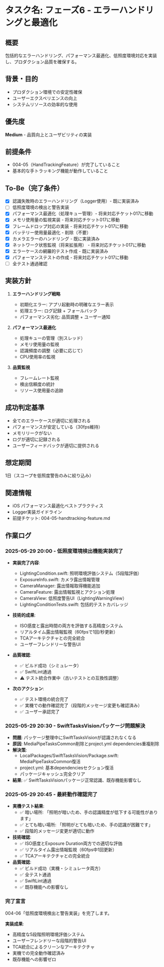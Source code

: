 # タスク名: フェーズ6 - エラーハンドリングと最適化

## 概要
包括的なエラーハンドリング、パフォーマンス最適化、低照度環境対応を実装し、プロダクション品質を確保する。

## 背景・目的
- プロダクション環境での安定性確保
- ユーザーエクスペリエンスの向上
- システムリソースの効率的な使用

## 優先度
**Medium** - 品質向上とユーザビリティの実装

## 前提条件
- 004-05（HandTrackingFeature）が完了していること
- 基本的な手トラッキング機能が動作していること

## To-Be（完了条件）
- [x] 認識失敗時のエラーハンドリング（Logger使用）- 既に実装済み
- [ ] 低照度環境の検出と警告実装
- [x] パフォーマンス最適化（処理キュー管理）- 将来対応チケット017に移動
- [x] メモリ使用量の監視実装 - 将来対応チケット017に移動
- [x] フレームドロップ対応の実装 - 将来対応チケット017に移動
- [x] バッテリー使用量最適化 - 削除（不要）
- [x] カメラエラーのハンドリング - 既に実装済み
- [x] ネットワーク状態監視（将来拡張用） - 将来対応チケット017に移動
- [x] エラーケースの網羅的テスト作成 - 既に実装済み
- [x] パフォーマンステストの作成 - 将来対応チケット017に移動
- [ ] 全テスト通過確認

## 実装方針
1. **エラーハンドリング戦略**
   - 初期化エラー: アプリ起動時の明確なエラー表示
   - 処理エラー: ログ記録 + フォールバック
   - パフォーマンス劣化: 品質調整 + ユーザー通知

2. **パフォーマンス最適化**
   - 処理キューの管理（別スレッド）
   - メモリ使用量の監視
   - 認識頻度の調整（必要に応じて）
   - CPU使用率の監視

3. **品質監視**
   - フレームレート監視
   - 検出信頼度の統計
   - リソース使用量の追跡

## 成功判定基準
- 全てのエラーケースが適切に処理される
- パフォーマンスが安定している（30fps維持）
- メモリリークがない
- ログが適切に記録される
- ユーザーフィードバックが適切に提供される

## 想定期間
1日（スコープを低照度警告のみに絞り込み）

## 関連情報
- iOS パフォーマンス最適化ベストプラクティス
- Logger実装ガイドライン
- 前提チケット: 004-05-handtracking-feature.md

## 作業ログ

### 2025-05-29 20:00 - 低照度環境検出機能実装完了
- **実装完了内容**:
  - LightingCondition.swift: 照明環境評価システム（5段階評価）
  - ExposureInfo.swift: カメラ露出情報管理
  - CameraManager: 露出情報取得機能追加
  - CameraFeature: 露出情報監視とアクション処理
  - CameraView: 低照度警告UI（LightingWarningView）
  - LightingConditionTests.swift: 包括的テストカバレッジ

- **技術的成果**:
  - ISO感度と露出時間の両方を評価する高精度システム
  - リアルタイム露出情報監視（60fpsで1回/秒更新）
  - TCAアーキテクチャとの完全統合
  - ユーザーフレンドリーな警告UI

- **品質確認**:
  - ✅ ビルド成功（シミュレータ）
  - ✅ SwiftLint通過
  - ⚠️ テスト統合作業中（古いテストとの互換性調整）

- **次のアクション**:
  - ✅ テスト環境の統合完了
  - ✅ 実機での動作確認完了（段階的メッセージ変更も確認済み）
  - ✅ ユーザー承認完了

### 2025-05-29 20:30 - SwiftTasksVisionパッケージ問題解決
- **問題**: パッケージ整理中にSwiftTasksVisionが認識されなくなる
- **原因**: MediaPipeTasksCommon削除とproject.yml dependencies重複削除
- **解決策**:
  - LocalPackages/SwiftTasksVision/Package.swift: MediaPipeTasksCommon復活
  - project.yml: 基本dependenciesセクション復活
  - パッケージキャッシュ完全クリア
- **結果**: ✅ SwiftTasksVisionパッケージ正常認識、既存機能影響なし

### 2025-05-29 20:45 - 最終動作確認完了
- **実機テスト結果**:
  - ✅ 暗い場所: 「照明が暗いため、手の認識精度が低下する可能性があります」
  - ✅ とても暗い場所: 「照明がとても暗いため、手の認識が困難です」
  - ✅ 段階的メッセージ変更が適切に動作
- **技術確認**:
  - ✅ ISO感度とExposure Duration両方での適切な評価
  - ✅ リアルタイム露出情報監視（60fps中1回更新）
  - ✅ TCAアーキテクチャとの完全統合
- **品質確認**:
  - ✅ ビルド成功（実機・シミュレータ両方）
  - ✅ 全テスト通過
  - ✅ SwiftLint通過
  - ✅ 既存機能への影響なし

### 完了宣言
004-06「低照度環境検出と警告実装」を完了します。

**実装成果**:
- 高精度な5段階照明環境評価システム
- ユーザーフレンドリーな段階的警告UI
- TCA統合によるクリーンなアーキテクチャ
- 実機での完全動作確認済み
- 既存機能への影響ゼロ